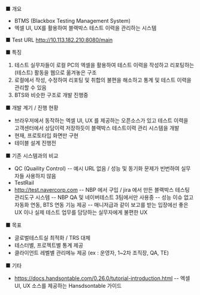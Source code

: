 ■ 개요 
- BTMS (Blackbox Testing Management System)
- 엑셀 UI, UX를 활용하여 블랙박스 테스트 이력을 관리하는 시스템
 
■ Test URL 
http://10.113.182.210:8080/main  
 
■ 특징 
1. 테스트 실무자들이 로컬 PC의 엑셀을 활용하여 테스트 이력을 작성하고 리포팅하는 (테스트) 활동을 웹으로 옮겨놓은 구조 
2. 로컬에서 작성, 수정하여 리포팅 및 취합의 불편을 해소하고 통계 및 테스트 이력을 관리할 수 있음
3. BTS와 비슷한 구조로 개발 진행중
 
■ 개발 계기 / 진행 현황 
- 브라우저에서 동작하는 엑셀 UI, UX 를 제공하는 오픈소스가 있고 테스트 이력을 고객센터에서 상담이력 저장하듯이 블랙박스 테스트이력 관리 시스템을 개발
- 현재, 프로토타입 화면만 구현
- 테이블 설계 진행전

■ 기존 시스템과의 비교
- QC (Quaility Control)
-- 예시 URL 없음 / 성능 및 동기화 문제가 빈번하여 실무자들 사용하지 않음
- TestRail 
- http://test.navercorp.com 
-- NBP 에서 구입 / jira 에서 만든 블랙박스 테스팅 관리도구 시스템 
-- NBP QA 및 네이버테스트 3팀에서만 사용중 
-- 성능 이슈 없고 자동화 연동, BTS 연동 기능 제공 
-- 매니저급과 같이 보고를 받는 입장에선 좋은 UX 이나 실제 테스트 업무를 담당하는 실무자에게 불편한 UX 
 
■ 목표 
- 글로벌테스트실 최적화 / TRS 대체
- 테스터별, 프로젝트별 통계 제공
- 클라이언트 레벨별 관리메뉴 제공 (ex : 운영자, 1~2차 조직장, QA, TE)
 
■ 기타
- https://docs.handsontable.com/0.26.0/tutorial-introduction.html
-- 엑셀 UI, UX 소스를 제공하는 Hansdsontable 가이드
